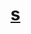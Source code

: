 
<body>
  <h1>
<a href="https://abuyin1.github.io/NEWSROOM Free Website Template - Free-CSS.com/free-bootstrap-magazine-template/single.html">s</a>
  </h1>
</body>
